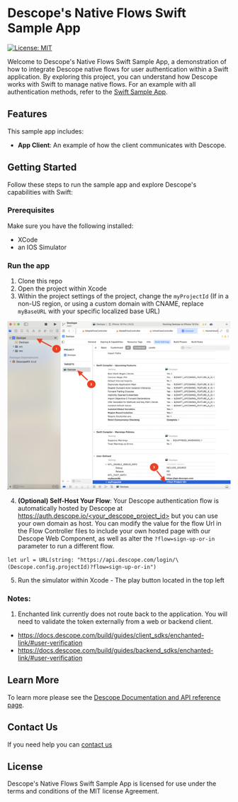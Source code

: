 # Descope's Native Flows Swift Sample App

[![License: MIT](https://img.shields.io/badge/License-MIT-yellow.svg)](https://opensource.org/licenses/MIT)

Welcome to Descope's Native Flows Swift Sample App, a demonstration of how to integrate Descope native flows for user authentication within a Swift application. By exploring this project, you can understand how Descope works with Swift to manage native flows. For an example with all authentication methods, refer to the [Swift Sample App](https://github.com/descope-sample-apps/swift-sample-app).

## Features
This sample app includes:

- **App Client**: An example of how the client communicates with Descope.

## Getting Started
Follow these steps to run the sample app and explore Descope's capabilities with Swift:

### Prerequisites
Make sure you have the following installed:

- XCode
- an IOS Simulator

### Run the app

1. Clone this repo
2. Open the project within Xcode
3. Within the project settings of the project, change the `myProjectId` (If in a non-US region, or using a custom domain with CNAME, replace `myBaseURL` with your specific localized base URL)

![Alt text](Images/setProjectId.png?raw=true "Set Project ID")

4. **(Optional) Self-Host Your Flow**: Your Descope authentication flow is automatically hosted by Descope at [https://auth.descope.io/<your_descope_project_id>](https://auth.descope.com/<your_descope_project_id>) but you can use your own domain as host. You can modify the value for the flow Url in the Flow Controller files to include your own hosted page with our Descope Web Component, as well as alter the `?flow=sign-up-or-in` parameter to run a different flow.

```
let url = URL(string: "https://api.descope.com/login/\(Descope.config.projectId)?flow=sign-up-or-in")
```

5. Run the simulator within Xcode - The play button located in the top left

### Notes:

1. Enchanted link currently does not route back to the application. You will need to validate the token externally from a web or backend client.

- https://docs.descope.com/build/guides/client_sdks/enchanted-link/#user-verification
- https://docs.descope.com/build/guides/backend_sdks/enchanted-link/#user-verification

## Learn More
To learn more please see the [Descope Documentation and API reference page](https://docs.descope.com/).

## Contact Us
If you need help you can [contact us](https://docs.descope.com/support/)

## License
Descope's Native Flows Swift Sample App is licensed for use under the terms and conditions of the MIT license Agreement.